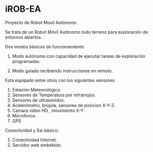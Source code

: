 # iROB-EA
Proyecto de Robot Movil Autónomo

Se trata de un Robot Móvil Autónomo todo terreno para exploración de entornos abiertos.

Dos modos básicos de funcionamiento:

 1. Modo autónomo con capacidad de ejecutar tareas de exploración programadas.
 
 2. Modo guiado recibiendo instrucciones en remoto.

Está equipado entre otros con los siguientes sensores:

 1. Estación Meteorológica.
 2. Sensores de Temperatura por infrarrojos.
 3. Sensores de ultrasonidos.
 4. Acelerómetro, brújula, sensores de posicion X-Y-Z.
 5. Camara video HD , movimiento X-Y.
 6. Microfonos.
 7. GPS


Conectividad y Sw básico:

 1. Conectividad Internet.
 2. Servidor web embebido.


